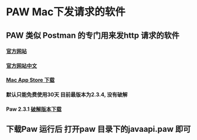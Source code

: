 # PAW Mac下发请求的软件

## PAW 类似 Postman 的专门用来发http 请求的软件

#### [官方网站](https://luckymarmot.com/paw)
#### [官方网站中文](https://luckymarmot.com/zh-hans/paw)
#### [Mac App Store 下载](https://itunes.apple.com/us/app/paw-http-rest-client/id584653203?mt=12)

#### 默认只能免费使用30天 目前最版本为2.3.4, 没有破解
#### Paw 2.3.1 [破解版本下载](https://pan.baidu.com/s/1jIMyuR8)


## 下载Paw 运行后 打开paw 目录下的javaapi.paw 即可

